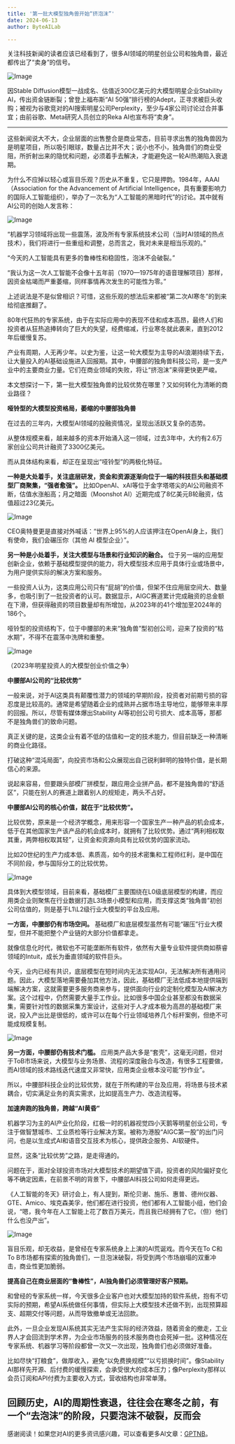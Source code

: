 ```yaml
---
title: '第一批大模型独角兽开始“挤泡沫”'
date: 2024-06-13
author: ByteAILab

---
```


关注科技新闻的读者应该已经看到了，很多AI领域的明星创业公司和独角兽，最近都传出了“卖身”的信号。

![Image](http://www.jesonc.com/FkndarpVNptQYuXpxw14Y9XCr4f5)

因Stable Diffusion模型一战成名、估值近300亿美元的大模型明星企业Stability AI，传出资金链断裂；曾登上福布斯“AI 50强”排行榜的Adept，正寻求被巨头收购；被视为谷歌竞对的AI搜索明星公司Perplexity，至少与4家公司讨论过合并事宜；由前谷歌、Meta研究人员创立的Reka AI也宣布将“卖身”。

---


这些新闻说大不大，企业层面的出售整合是商业常态，目前寻求出售的独角兽因为是明星项目，所以吸引眼球，数量占比并不大；说小也不小，独角兽们的商业受阻，所折射出来的隐忧和问题，必须着手去解决，才能避免这一轮AI热潮陷入衰退期。

为什么不应掉以轻心或盲目乐观？历史从不重复，它只是押韵。1984年，AAAI（Association for the Advancement of Artificial Intelligence，具有重要影响力的国际人工智能组织），举办了一次名为“人工智能的黑暗时代”的讨论。其中就有AI公司的创始人发言称：

![Image](http://www.jesonc.com/FgDC5ijWpIt_mYn2_1K8ZU8naf4m)

“机器学习领域将出现一些震荡，波及所有专家系统技术公司（当时AI领域的热点技术），我们将进行一些重组和调整，总而言之，我对未来是相当乐观的。”

“今天的人工智能具有更多的鲁棒性和稳固性，泡沫不会破裂。”

“我认为这一次人工智能不会像十五年前（1970—1975年的语音理解项目）那样，因资金枯竭而严重萎缩，同样事情再次发生的可能性为零。”

上述说法是不是似曾相识？可惜，这些乐观的想法后来都被“第二次AI寒冬”的到来给彻底推翻了。

80年代狂热的专家系统，由于在实际应用中的表现不佳和成本高昂，最终人们和投资者从狂热追捧转向了巨大的失望，经费缩减，行业寒冬就此袭来，直到2012年后缓慢复苏。

产业有周期，人无再少年。以史为鉴，让这一轮大模型为主导的AI浪潮持续下去，让大量投入的AI基础设施进入回报期。其中，中腰部的独角兽科技公司，是一支产业中的主要商业力量。它们在商业领域的失败，将让“挤泡沫”来得更快更严峻。

本文想探讨一下，第一批大模型独角兽的比较优势在哪里？又如何转化为清晰的商业路径？

**哑铃型的大模型投资格局，萎缩的中腰部独角兽**

在过去的三年内，大模型AI领域的投融资情况，呈现出活跃又复杂的态势。

从整体规模来看，越来越多的资本开始涌入这一领域，过去3年中，大约有2.6万家创业公司共计融资了3300亿美元。

而从具体结构来看，却正在呈现出“哑铃型”的两极化特征。

**一种是大处着手，关注底层研发，资金和资源逐渐向位于一端的科技巨头和基础模型厂商聚集，“强者愈强”。** 比如OpenAI、xAI等位于金字塔塔尖的AI公司融资不断，估值水涨船高；月之暗面（Moonshot AI）近期完成了8亿美元B轮融资，估值超过23亿美元。

![Image](http://www.jesonc.com/Fosxzbpzc2Dzkzg07s0ff0AV-Fd8)

CEO奥特曼更是直接对外喊话：“世界上95%的人应该押注在OpenAI身上，我们有使命，我们会碾压你（其他 AI 模型企业）”。

**另一种是小处着手，关注大模型与场景和行业知识的融合。** 位于另一端的应用型创新企业，依赖于基础模型提供的能力，将大模型技术应用于具体行业或场景中，为用户提供实际的解决方案和服务。

一些投资人认为，这类应用公司只有“屁胡”的价值，但架不住应用层空间大、数量多，也吸引到了一批投资者的认可。数据显示，AIGC赛道累计完成融资的总金额在下滑，但获得融资的项目数量却有所增加，从2023年的41个增加至2024年的186个。

哑铃型的投资结构下，位于中腰部的未来“独角兽”型初创公司，迎来了投资的“枯水期”，不得不在震荡中洗牌和重整。

![Image](http://www.jesonc.com/FlE0qtZyOgWm0dxb0Lt-LEQSphPk)

（2023年明星投资人的大模型创业价值之争）

**中腰部AI公司的“比较优势”**

一般来说，对于AI这类具有颠覆性潜力的领域的早期阶段，投资者对前期亏损的容忍度是比较高的。通常是希望随着企业的成熟并占据市场主导地位，能够带来丰厚的回报。所以，尽管有媒体爆出Stability AI等初创公司亏损大、成本高等，那都不是独角兽们的致命问题。

真正关键的是，这类企业有着不低的估值和一定的技术能力，但目前缺乏一种清晰的商业化路径。

打破这种“混沌局面”，向投资市场和公众展现出自己锐利鲜明的独特价值，是长期信心的来源。

说起来容易，但要跟头部模厂拼模型，跟应用企业拼产品，都不是独角兽的“舒适区”，只能在别人的赛道上跟着别人的规矩走，两头不占好。

**中腰部AI公司的核心价值，就在于“比较优势”。**

比较优势，原来是一个经济学概念，用来形容一个国家生产一种产品的机会成本，低于在其他国家生产该产品的机会成本时，就拥有了比较优势。通过“两利相权取其重，两弊相权取其轻”，让资金和资源向具有比较优势的国家流动。

比如20世纪的生产力成本低、素质高，如今的技术密集和工程师红利，是中国在不同阶段，参与国际分工的比较优势。

![Image](http://www.jesonc.com/Fs4phZFmu2Ook6h0MQBfeit7V1eH)

具体到大模型领域，目前来看，基础模厂主要围绕在L0级底层模型的构建，而应用类企业则聚焦在行业数据打造L3场景小模型和应用，而支撑这类“独角兽”初创公司估值的，则是基于L1\L2级行业大模型的平台及应用。

**一方面，中腰部仍有市场空间。** 基础模厂和底层模型虽然有可能“碾压”行业大模型，但并不能把整个产业链的大部分价值都拿走。

就像信息化时代，微软也不可能垄断所有软件，依然有大量专业软件提供商如蔡睿领域的Intuit，成长为垂直领域的软件巨头。

今天，业内已经有共识，底层模型在短时间内无法实现AGI，无法解决所有通用问题。因此，大模型落地需要叠加其他方法，因此，基础模厂无法低成本地提供端到端解决方案，这就需要更多服务商来参与，提供面向行业的定制化模型及AI解决方案。这个过程中，仍然需要大量手工作业。比如很多中国企业甚至都没有数据采集，需要针对性的数据采集方案设计，这些对于人才成本极为高昂的基础模厂来说，投入产出比是很低的，或许可以在每个行业领域培养几个标杆案例，但绝不可能成规模复制。

![Image](http://www.jesonc.com/FqNuuiYCUOaOf74I5XRhCVH5vNg5)

**另一方面，中腰部仍有技术门槛。** 应用类产品大多是“套壳”，这毫无问题，但对于ToB市场来说，大模型与业务场景、流程的深度融合与改造，有很多工程要做，而AI领域的技术路线迭代速度又非常快，应用类企业根本没可能“抄作业”。

所以，中腰部科技企业的比较优势，就在于所构建的平台及应用，将场景与技术紧耦合，切实满足业务的真实需求，比如提高生产力、改造流程等。

**加速奔跑的独角兽，跨越“AI黄昏”**

机器学习为主的AI产业化阶段，红极一时的机器视觉四小天鹅等明星创业公司，专注于做智慧城市、工业质检等行业解决方案。被称为港股“AIGC第一股”的出门问问，也是以生成式AI和语音交互技术为核心，提供政企服务、AI软硬件。

显然，这条“比较优势”之路，是走得通的。

问题在于，面对全球投资市场对大模型技术的期望值下调，投资者的风险偏好变化等不确定因素，在前景不明的背景下，中腰部AI科技公司如何走得更远。

《人工智能的冬天》研讨会上，有人提到，斯伦贝谢、施乐、惠普、德州仪器、GTE、Amico、埃克森美孚，他们都在进行投资，他们都有人工智能小组，他们会说，“嗯，我今年在人工智能上花了数百万美元，而且我已经拥有了它。（但）他们什么也没产出”。

![Image](http://www.jesonc.com/FkWZXj5dlMpxe5304fRightfI97t)

盲目乐观，却无收益，是曾经在专家系统身上上演的AI荒诞戏。而今天在To C和To B市场都有探索的独角兽们，一旦泡沫破裂，将受到两个市场崩塌的双重冲击，商业性更加脆弱。

**提高自己在商业层面的“鲁棒性”，AI独角兽们必须管理好客户预期。**

和曾经的专家系统一样，今天很多企业客户也对大模型加持的软件系统，抱有不切实际的预期，希望AI系统做任何事情，但实际上大模型技术还做不到，出现预算超支、超期交付等问题，从而导致撤单或无法回款。

此外，一旦企业发现AI系统其实无法产生实际的经济效益，随着资金的撤走，工业界人才会回流到学术界，为企业市场服务的技术服务商也会死掉一批。这种情况在专家系统、机器学习等阶段都曾一次又一次出现，独角兽们也必须做好准备。

比如尽快“打粮食”，做厚收入，避免“以免费换规模”“以亏损换时间”。像Stability AI那样先开源、后付费的缓慢探索，会承受很大的成本压力；像Perplexity那样以会员订阅和API付费为主要收入方式，营收结构也非常单薄。

回顾历史，AI的周期性衰退，往往会在寒冬之前，有一个“去泡沫”的阶段，只要泡沫不破裂，反而会
---
感谢阅读！如果您对AI的更多资讯感兴趣，可以查看更多AI文章：[GPTNB](https://gptnb.com)。